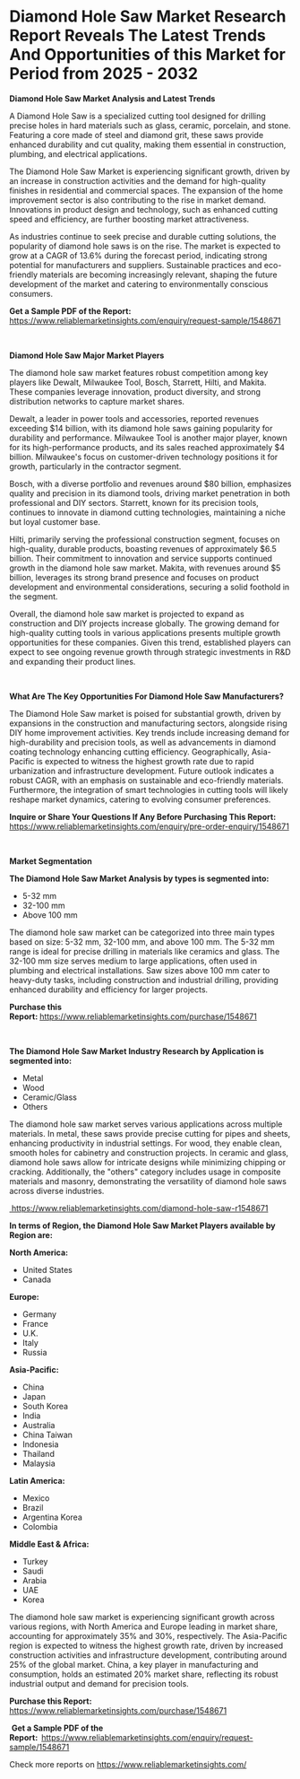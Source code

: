 <p><h1>Diamond Hole Saw Market Research Report Reveals The Latest Trends And Opportunities of this Market for Period from 2025 - 2032</h1></p><p><strong>Diamond Hole Saw Market Analysis and Latest Trends</strong></p>
<p><p>A Diamond Hole Saw is a specialized cutting tool designed for drilling precise holes in hard materials such as glass, ceramic, porcelain, and stone. Featuring a core made of steel and diamond grit, these saws provide enhanced durability and cut quality, making them essential in construction, plumbing, and electrical applications. </p><p>The Diamond Hole Saw Market is experiencing significant growth, driven by an increase in construction activities and the demand for high-quality finishes in residential and commercial spaces. The expansion of the home improvement sector is also contributing to the rise in market demand. Innovations in product design and technology, such as enhanced cutting speed and efficiency, are further boosting market attractiveness. </p><p>As industries continue to seek precise and durable cutting solutions, the popularity of diamond hole saws is on the rise. The market is expected to grow at a CAGR of 13.6% during the forecast period, indicating strong potential for manufacturers and suppliers. Sustainable practices and eco-friendly materials are becoming increasingly relevant, shaping the future development of the market and catering to environmentally conscious consumers.</p></p>
<p><strong>Get a Sample PDF of the Report:&nbsp;</strong> <a href="https://www.reliablemarketinsights.com/enquiry/request-sample/1548671?utm_campaign=2628&utm_medium=2&utm_source=Github&utm_content=ia&utm_term=28022025&utm_id=diamond-hole-saw">https://www.reliablemarketinsights.com/enquiry/request-sample/1548671</a></p>
<p>&nbsp;</p>
<p><strong>Diamond Hole Saw Major Market Players</strong></p>
<p><p>The diamond hole saw market features robust competition among key players like Dewalt, Milwaukee Tool, Bosch, Starrett, Hilti, and Makita. These companies leverage innovation, product diversity, and strong distribution networks to capture market shares.</p><p>Dewalt, a leader in power tools and accessories, reported revenues exceeding $14 billion, with its diamond hole saws gaining popularity for durability and performance. Milwaukee Tool is another major player, known for its high-performance products, and its sales reached approximately $4 billion. Milwaukee's focus on customer-driven technology positions it for growth, particularly in the contractor segment.</p><p>Bosch, with a diverse portfolio and revenues around $80 billion, emphasizes quality and precision in its diamond tools, driving market penetration in both professional and DIY sectors. Starrett, known for its precision tools, continues to innovate in diamond cutting technologies, maintaining a niche but loyal customer base.</p><p>Hilti, primarily serving the professional construction segment, focuses on high-quality, durable products, boasting revenues of approximately $6.5 billion. Their commitment to innovation and service supports continued growth in the diamond hole saw market. Makita, with revenues around $5 billion, leverages its strong brand presence and focuses on product development and environmental considerations, securing a solid foothold in the segment.</p><p>Overall, the diamond hole saw market is projected to expand as construction and DIY projects increase globally. The growing demand for high-quality cutting tools in various applications presents multiple growth opportunities for these companies. Given this trend, established players can expect to see ongoing revenue growth through strategic investments in R&D and expanding their product lines.</p></p>
<p>&nbsp;</p>
<p><strong>What Are The Key Opportunities For Diamond Hole Saw Manufacturers?</strong></p>
<p><p>The Diamond Hole Saw market is poised for substantial growth, driven by expansions in the construction and manufacturing sectors, alongside rising DIY home improvement activities. Key trends include increasing demand for high-durability and precision tools, as well as advancements in diamond coating technology enhancing cutting efficiency. Geographically, Asia-Pacific is expected to witness the highest growth rate due to rapid urbanization and infrastructure development. Future outlook indicates a robust CAGR, with an emphasis on sustainable and eco-friendly materials. Furthermore, the integration of smart technologies in cutting tools will likely reshape market dynamics, catering to evolving consumer preferences.</p></p>
<p><strong>Inquire or Share Your Questions If Any Before Purchasing This Report:</strong> <a href="https://www.reliablemarketinsights.com/enquiry/pre-order-enquiry/1548671?utm_campaign=2628&utm_medium=2&utm_source=Github&utm_content=ia&utm_term=28022025&utm_id=diamond-hole-saw">https://www.reliablemarketinsights.com/enquiry/pre-order-enquiry/1548671</a></p>
<p>&nbsp;</p>
<p><strong>Market Segmentation</strong></p>
<p><strong>The Diamond Hole Saw Market Analysis by types is segmented into:</strong></p>
<p><ul><li>5-32 mm</li><li>32-100 mm</li><li>Above 100 mm</li></ul></p>
<p><p>The diamond hole saw market can be categorized into three main types based on size: 5-32 mm, 32-100 mm, and above 100 mm. The 5-32 mm range is ideal for precise drilling in materials like ceramics and glass. The 32-100 mm size serves medium to large applications, often used in plumbing and electrical installations. Saw sizes above 100 mm cater to heavy-duty tasks, including construction and industrial drilling, providing enhanced durability and efficiency for larger projects.</p></p>
<p><strong>Purchase this Report:&nbsp;</strong><a href="https://www.reliablemarketinsights.com/purchase/1548671?utm_campaign=2628&utm_medium=2&utm_source=Github&utm_content=ia&utm_term=28022025&utm_id=diamond-hole-saw">https://www.reliablemarketinsights.com/purchase/1548671</a></p>
<p>&nbsp;</p>
<p><strong>The Diamond Hole Saw Market Industry Research by Application is segmented into:</strong></p>
<p><ul><li>Metal</li><li>Wood</li><li>Ceramic/Glass</li><li>Others</li></ul></p>
<p><p>The diamond hole saw market serves various applications across multiple materials. In metal, these saws provide precise cutting for pipes and sheets, enhancing productivity in industrial settings. For wood, they enable clean, smooth holes for cabinetry and construction projects. In ceramic and glass, diamond hole saws allow for intricate designs while minimizing chipping or cracking. Additionally, the "others" category includes usage in composite materials and masonry, demonstrating the versatility of diamond hole saws across diverse industries.</p></p>
<p><a href="https://www.reliablemarketinsights.com/diamond-hole-saw-r1548671?utm_campaign=2628&utm_medium=2&utm_source=Github&utm_content=ia&utm_term=28022025&utm_id=diamond-hole-saw">&nbsp;https://www.reliablemarketinsights.com/diamond-hole-saw-r1548671</a></p>
<p><strong>In terms of Region, the Diamond Hole Saw Market Players available by Region are:</strong></p>
<p>
    <p> <strong> North America: </strong>
        <ul>
            <li>United States</li>
            <li>Canada</li>
        </ul>
        </p> 
    <p> <strong> Europe: </strong>
        <ul>
            <li>Germany</li>
            <li>France</li>
            <li>U.K.</li>
            <li>Italy</li>
            <li>Russia</li>
        </ul>
        </p> 
    <p> <strong> Asia-Pacific: </strong>
        <ul>
            <li>China</li>
            <li>Japan</li>
            <li>South Korea</li>
            <li>India</li>
            <li>Australia</li>
            <li>China Taiwan</li>
            <li>Indonesia</li>
            <li>Thailand</li>
            <li>Malaysia</li>
        </ul>
        </p> 
    <p> <strong> Latin America: </strong>
        <ul>
            <li>Mexico</li>
            <li>Brazil</li>
            <li>Argentina Korea</li>
            <li>Colombia</li>
        </ul>
        </p> 
    <p> <strong> Middle East & Africa: </strong>
        <ul>
            <li>Turkey</li>
            <li>Saudi</li>
            <li>Arabia</li>
            <li>UAE</li>
            <li>Korea</li>
        </ul>
    </p>
    </p>
<p><p>The diamond hole saw market is experiencing significant growth across various regions, with North America and Europe leading in market share, accounting for approximately 35% and 30%, respectively. The Asia-Pacific region is expected to witness the highest growth rate, driven by increased construction activities and infrastructure development, contributing around 25% of the global market. China, a key player in manufacturing and consumption, holds an estimated 20% market share, reflecting its robust industrial output and demand for precision tools.</p></p>
<p><strong>Purchase this Report: </strong><a href="https://www.reliablemarketinsights.com/purchase/1548671?utm_campaign=2628&utm_medium=2&utm_source=Github&utm_content=ia&utm_term=28022025&utm_id=diamond-hole-saw">https://www.reliablemarketinsights.com/purchase/1548671</a></p>
<p>&nbsp;<strong>Get a Sample PDF of the Report:&nbsp;&nbsp;</strong><a href="https://www.reliablemarketinsights.com/enquiry/request-sample/1548671?utm_campaign=2628&utm_medium=2&utm_source=Github&utm_content=ia&utm_term=28022025&utm_id=diamond-hole-saw">https://www.reliablemarketinsights.com/enquiry/request-sample/1548671</a></p>
<p><strong></strong></p>
<p>Check more reports on <a href="https://www.reliablemarketinsights.com/?utm_campaign=2628&utm_medium=2&utm_source=Github&utm_content=ia&utm_term=28022025&utm_id=diamond-hole-saw">https://www.reliablemarketinsights.com/</a></p>